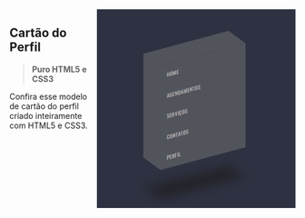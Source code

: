 <img src="https://github.com/PedroHugoHeinen/html5_css3_javascript/blob/b40614fa200c0edec2cae6faece2d2eab1497a8c/menu-isometrico/menu-isometrico.gif" min-width="350px" max-width="350px" width="350px" align="right" alt="Cartão do Perfil">

## **Cartão do Perfil** <br>

> <strong>Puro HTML5 e CSS3</strong>

Confira esse modelo de cartão do perfil criado inteiramente com HTML5 e CSS3.

